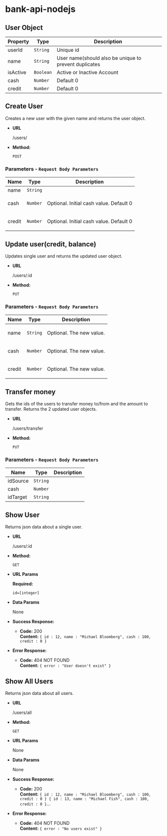 # bank-api-nodejs

## User Object

| Property | Type     | Description                                                  |
| -------- | -------- | ------------------------------------------------------------ |
| userId   | `String` | Unique id  |
| name     | `String` | User name(should also be unique to prevent duplicates |
| isActive  | `Boolean` |  Active or Inactive Account |
| cash     | `Number` | Default 0  |
| credit   | `Number` | Default 0  |

## Create User

Creates a new user with the given name and returns the user object.

-   **URL**

    /users/

-   **Method:**

    `POST`

### Parameters - `Request Body Parameters`

| Name   | Type     | Description                                    |
| ------ | -------- | ---------------------------------------------- |
| name   | `String` | <p></p>                                        |
| cash   | `Number` | <p>Optional. Initial cash value. Default 0</p> |
| credit | `Number` | <p>Optional. Initial cash value. Default 0</p> |

## Update user(credit, balance)

Updates single user and returns the updated user object.

-   **URL**

    /users/:id

-   **Method:**

    `PUT`

### Parameters - `Request Body Parameters`

| Name   | Type     | Description                     |
| ------ | -------- | ------------------------------- |
| name   | `String` | <p>Optional. The new value.</p> |
| cash   | `Number` | <p>Optional. The new value.</p> |
| credit | `Number` | <p>Optional. The new value.</p> |

## Transfer money

Gets the ids of the users to transfer money to/from and the amount to transfer.
Returns the 2 updated user objects.

-   **URL**

    /users/transfer

-   **Method:**

    `PUT`

### Parameters - `Request Body Parameters`

| Name     | Type     | Description |
| -------- | -------- | ----------- |
| idSource | `String` | <p></p>     |
| cash     | `Number` | <p></p>     |
| idTarget | `String` | <p></p>     |

## **Show User**

Returns json data about a single user.

-   **URL**

    /users/:id

-   **Method:**

    `GET`

-   **URL Params**

    **Required:**

    `id=[integer]`

-   **Data Params**

    None

-   **Success Response:**

    -   **Code:** 200 <br />
        **Content:** `{ id : 12, name : "Michael Bloomberg", cash : 100, credit : 0 }`

-   **Error Response:**

    -   **Code:** 404 NOT FOUND <br />
        **Content:** `{ error : "User doesn't exist" }`

## **Show All Users**

Returns json data about all users.

-   **URL**

    /users/all

-   **Method:**

    `GET`

-   **URL Params**

    None

-   **Data Params**

    None

-   **Success Response:**

    -   **Code:** 200 <br />
        **Content:** `{ id : 12, name : "Michael Bloomberg", cash : 100, credit : 0 } { id : 13, name : "Michael Fish", cash : 100, credit : 0 }`...

-   **Error Response:**

    -   **Code:** 404 NOT FOUND <br />
        **Content:** `{ error : "No users exist" }`
